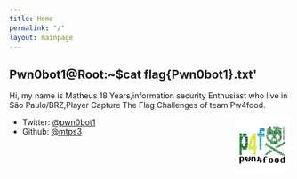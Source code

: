 ```yaml
---
title: Home
permalink: "/"
layout: mainpage
---
```


## Pwn0bot1@Root:~$cat flag{Pwn0bot1}.txt'


Hi, my name is Matheus
18 Years,information security Enthusiast who live in São Paulo/BRZ,Player Capture The Flag Challenges of team Pw4food.

<link rel="stylesheet" type="text/css" href="/_layouts/barra-de-porcentagem.html">

<img src="/images/p4f.png" style="width:7em; height:7em; float:right;" />




* Twitter: [@pwn0bot1](https://twitter.com/pwn0bot1)
* Github: [@mtps3](https://github.com/mtps3)


